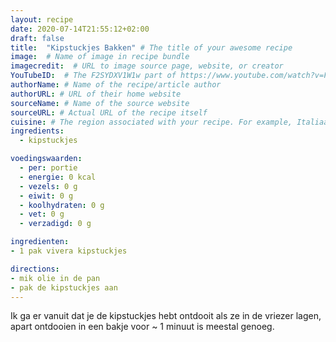```yaml
---
layout: recipe
date: 2020-07-14T21:55:12+02:00
draft: false
title:  "Kipstuckjes Bakken" # The title of your awesome recipe
image:  # Name of image in recipe bundle
imagecredit:  # URL to image source page, website, or creator
YouTubeID:  # The F2SYDXV1W1w part of https://www.youtube.com/watch?v=F2SYDXV1W1w
authorName: # Name of the recipe/article author
authorURL: # URL of their home website
sourceName: # Name of the source website
sourceURL: # Actual URL of the recipe itself
cuisine: # The region associated with your recipe. For example, Italiaans, Mediterraans", or Eigen.
ingredients:
  - kipstuckjes

voedingswaarden:
  - per: portie
  - energie: 0 kcal
  - vezels: 0 g
  - eiwit: 0 g
  - koolhydraten: 0 g
  - vet: 0 g
  - verzadigd: 0 g

ingredienten:
- 1 pak vivera kipstuckjes

directions:
- mik olie in de pan
- pak de kipstuckjes aan 
---
```


Ik ga er vanuit dat je de kipstuckjes hebt ontdooit als ze in de vriezer lagen,
apart ontdooien in een bakje voor ~ 1 minuut is meestal genoeg.
